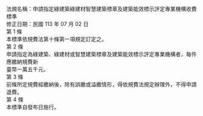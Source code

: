 法規名稱：申請指定綠建築綠建材智慧建築標章及建築能效標示評定專業機構收費標準  
修正日期：民國 113 年 07 月 02 日  
第 1 條  
本標準依規費法第十條第一項規定訂定之。  
第 2 條  
申請指定為綠建築、綠建材或智慧建築標章及建築能效標示評定專業機構者，每件應繳納規費新  
臺幣一萬五千元。  
第 3 條  
前條所定規費經繳納後，除有誤繳或溢繳情形，得依規費法規定辦理外，不得申請退費。  
第 4 條  
本標準自發布日施行。  


